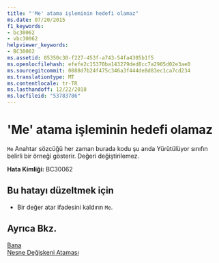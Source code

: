 ```yaml
---
title: "'Me' atama işleminin hedefi olamaz"
ms.date: 07/20/2015
f1_keywords:
- bc30062
- vbc30062
helpviewer_keywords:
- BC30062
ms.assetid: 05350c30-f227-453f-a743-54fa4305b1f5
ms.openlocfilehash: efefe2c15370ba143279ded8cc7a2905d02e3ae0
ms.sourcegitcommit: 0888d7b24f475c346a3f444de8d83ec1ca7cd234
ms.translationtype: MT
ms.contentlocale: tr-TR
ms.lasthandoff: 12/22/2018
ms.locfileid: "53783786"
---
```

# <a name="me-cannot-be-the-target-of-an-assignment"></a>'Me' atama işleminin hedefi olamaz
`Me` Anahtar sözcüğü her zaman burada kodu şu anda Yürütülüyor sınıfın belirli bir örneği gösterir. Değeri değiştirilemez.  
  
 **Hata Kimliği:** BC30062  
  
## <a name="to-correct-this-error"></a>Bu hatayı düzeltmek için  
  
-   Bir değer atar ifadesini kaldırın `Me`.  
  
## <a name="see-also"></a>Ayrıca Bkz.  
 [Bana](~/docs/visual-basic/programming-guide/program-structure/me-my-mybase-and-myclass.md#me)  
 [Nesne Değişkeni Ataması](../../visual-basic/programming-guide/language-features/variables/object-variable-assignment.md)
